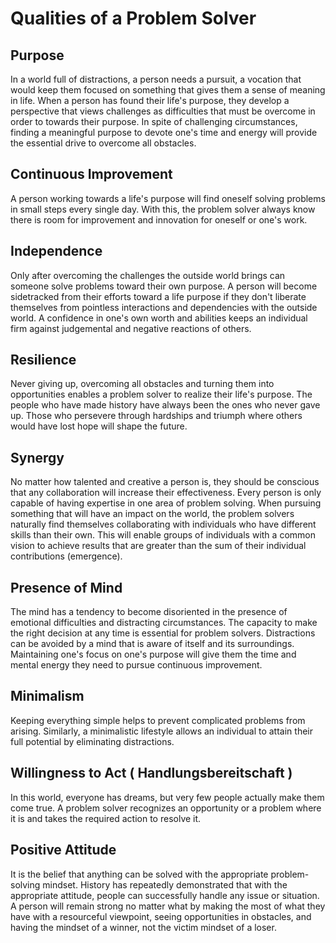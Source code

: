 #  Qualities of a Problem Solver

## Purpose
In a world full of distractions, a person needs a pursuit, a vocation that would keep them focused on something that gives them a sense of meaning in life. 
When a person has found their life's purpose, they develop a perspective that views challenges as difficulties that must be overcome in order to towards their purpose. In spite of challenging circumstances, finding a meaningful purpose to devote one's time and energy will provide the essential drive to overcome all obstacles.

## Continuous Improvement
A person working towards a life's purpose will find oneself solving problems in small steps every single day. With this, the problem solver always know there is room for improvement and innovation for oneself or one's work.

## Independence
Only after overcoming the challenges the outside world brings can someone solve problems toward their own purpose. A person will become sidetracked from their efforts toward a life purpose if they don't liberate themselves from pointless interactions and dependencies with the outside world. A confidence in one's own worth and abilities keeps an individual firm against judgemental and negative reactions of others.

## Resilience
Never giving up, overcoming all obstacles and turning them into opportunities enables a problem solver to realize their life's purpose. The people who have made history have always been the ones who never gave up. Those who persevere through hardships and triumph where others would have lost hope will shape the future.

## Synergy
No matter how talented and creative a person is, they should be conscious that any collaboration will increase their effectiveness. Every person is only capable of having expertise in one area of problem solving. When pursuing something that will have an impact on the world, the problem solvers naturally find themselves collaborating with individuals who have different skills than their own. This will enable groups of individuals with a common vision to achieve results that are greater than the sum of their individual contributions (emergence).

## Presence of Mind
The mind has a tendency to become disoriented in the presence of emotional difficulties and distracting circumstances. The capacity to make the right decision at any time is essential for problem solvers. Distractions can be avoided by a mind that is aware of itself and its surroundings. Maintaining one's focus on one's purpose will give them the time and mental energy they need to pursue continuous improvement.

## Minimalism
Keeping everything simple helps to prevent complicated problems from arising. Similarly, a minimalistic lifestyle allows an individual to attain their full potential by eliminating distractions.

## Willingness to Act ( Handlungsbereitschaft )
In this world, everyone has dreams, but very few people actually make them come true. A problem solver recognizes an opportunity or a problem where it is and takes the required action to resolve it.

## Positive Attitude 
It is the belief that anything can be solved with the appropriate problem-solving mindset. History has repeatedly demonstrated that with the appropriate attitude, people can successfully handle any issue or situation. A person will remain strong no matter what by making the most of what they have with a resourceful viewpoint, seeing opportunities in obstacles, and having the mindset of a winner, not the victim mindset of a loser.
